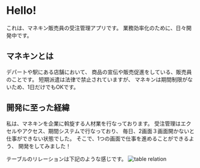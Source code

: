 # Hello!

これは、マネキン販売員の受注管理アプリです。
業務効率化のために、日々開発中です。

## マネキンとは
デパートや駅にある店舗において、
商品の宣伝や販売促進をしている、販売員のことです。
短期派遣は法律で禁止されていますが、
マネキンは期間制限がないため、1日だけでもOKです。

## 開発に至った経緯
私は、マネキンを企業に斡旋する人材業を行なっております。
受注管理はエクセルやアクセス、期間システムで行なっており、
毎日、2画面３画面開かないと仕事ができない状態でした。
そこで、1つの画面で仕事を進めることができるよう、
開発をしてみました！

テーブルのリレーションは下記のような感じです。
![table relation](images/mana.png)

